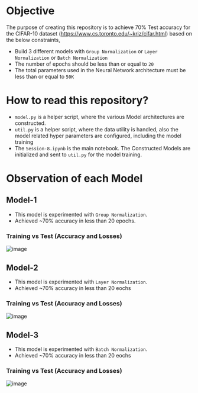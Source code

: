 # Objective

The purpose of creating this repository is to achieve 70% Test accuracy for the CIFAR-10 dataset (https://www.cs.toronto.edu/~kriz/cifar.html) based on the below constraints,

- Build 3 different models with `Group Normalization` or `Layer Normalization` or `Batch Normalization`
- The number of epochs should be less than or equal to `20`
- The total parameters used in the Neural Network architecture must be less than or equal to `50K`

# How to read this repository?
- `model.py` is a helper script, where the various Model architectures are constructed.
- `util.py` is a helper script, where the data utility is handled, also the model related hyper parameters are configured, including the model training
- The `Session-8.ipynb` is the main notebook. The Constructed Models are initialized and sent to `util.py` for the model training.

# Observation of each Model
## Model-1
- This model is experimented with `Group Normalization`.
- Achieved ~70% accuracy in less than 20 epochs.

### Training vs Test (Accuracy and Losses)
![image](https://github.com/bala1802/ERA/assets/22103095/30f43f97-f490-4c6d-9346-a5fa5ce88737)

## Model-2
- This model is experimented with `Layer Normalization`.
- Achieved ~70% accuracy in less than 20 eochs

### Training vs Test (Accuracy and Losses)
![image](https://github.com/bala1802/ERA/assets/22103095/e81ea7a2-942a-49d1-bab5-2b99153eb4b8)

## Model-3
- This model is experimented with `Batch Normalization`.
- Achieved ~70% accuracy in less than 20 eochs

### Training vs Test (Accuracy and Losses)
![image](https://github.com/bala1802/ERA/assets/22103095/27ce8403-3886-4933-8157-5b8c39ace93a)


